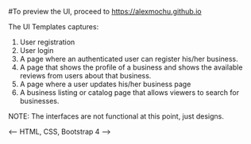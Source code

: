 #To preview the UI, proceed to https://alexmochu.github.io

The UI Templates captures:
  1. User registration
  2. User login
  3. A page where an authenticated user can register his/her business.
  4. A page that shows the profile of a business and shows the available reviews from users about  that business.
  5. A page  where a user updates his/her business page
  6. A business listing or catalog page that allows viewers to search for businesses. 

NOTE: The interfaces are not functional at this point, just designs.


   <-- HTML, CSS, Bootstrap 4 -->
